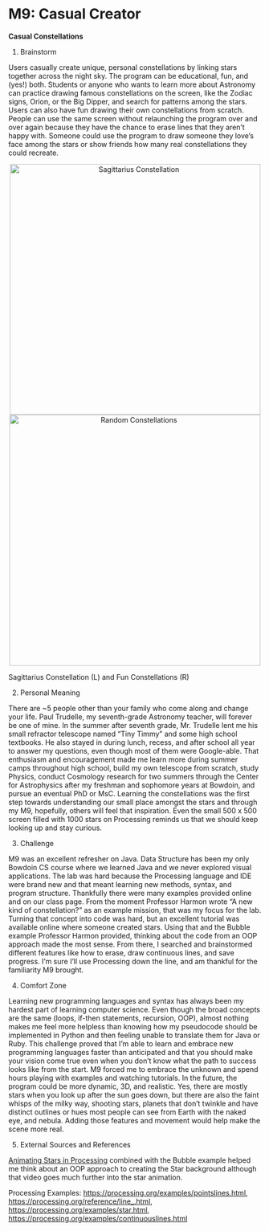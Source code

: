 # M9: Casual Creator 

**Casual Constellations**

1. Brainstorm

Users casually create unique, personal constellations by linking stars together across the night sky. The program can be educational, fun, and (yes!) both. Students or anyone who wants to learn more about Astronomy can practice drawing famous constellations on the screen, like the Zodiac signs, Orion, or the Big Dipper, and search for patterns among the stars. Users can also have fun drawing their own constellations from scratch. People can use the same screen without relaunching the program over and over again because they have the chance to erase lines that they aren’t happy with. Someone could use the program to draw someone they love’s face among the stars or show friends how many real constellations they could recreate. 

<p align="center">
<img width="499" alt="Sagittarius Constellation" src="https://user-images.githubusercontent.com/79057793/207631923-19c716c2-382c-4232-93b7-c87bf0cd3d89.png"> <img width="500" alt="Random Constellations" src="https://user-images.githubusercontent.com/79057793/207632529-c9ae5edf-a95c-4f9e-98ad-39950d7852df.png">
  
Sagittarius Constellation (L) and Fun Constellations (R)
</p>

2. Personal Meaning

There are ~5 people other than your family who come along and change your life. Paul Trudelle, my seventh-grade Astronomy teacher, will forever be one of mine. In the summer after seventh grade, Mr. Trudelle lent me his small refractor telescope named “Tiny Timmy” and some high school textbooks. He also stayed in during lunch, recess, and after school all year to answer my questions, even though most of them were Google-able. That enthusiasm and encouragement made me learn more during summer camps throughout high school, build my own telescope from scratch, study Physics, conduct Cosmology research for two summers through the Center for Astrophysics after my freshman and sophomore years at Bowdoin, and pursue an eventual PhD or MsC. Learning the constellations was the first step towards understanding our small place amongst the stars and through my M9, hopefully, others will feel that inspiration. Even the small 500 x 500 screen filled with 1000 stars on Processing reminds us that we should keep looking up and stay curious. 

3. Challenge

M9 was an excellent refresher on Java. Data Structure has been my only Bowdoin CS course where we learned Java and we never explored visual applications. The lab was hard because the Processing language and IDE were brand new and that meant learning new methods, syntax, and program structure. Thankfully there were many examples provided online and on our class page. From the moment Professor Harmon wrote “A new kind of constellation?” as an example mission, that was my focus for the lab. Turning that concept into code was hard, but an excellent tutorial was available online where someone created stars. Using that and the Bubble example Professor Harmon provided, thinking about the code from an OOP approach made the most sense. From there, I searched and brainstormed different features like how to erase, draw continuous lines, and save progress. I’m sure I’ll use Processing down the line, and am thankful for the familiarity M9 brought.

4. Comfort Zone

Learning new programming languages and syntax has always been my hardest part of learning computer science. Even though the broad concepts are the same (loops, if-then statements, recursion, OOP), almost nothing makes me feel more helpless than knowing how my pseudocode should be implemented in Python and then feeling unable to translate them for Java or Ruby. This challenge proved that I’m able to learn and embrace new programming languages faster than anticipated and that you should make your vision come true even when you don’t know what the path to success looks like from the start. M9 forced me to embrace the unknown and spend hours playing with examples and watching tutorials. In the future, the program could be more dynamic, 3D, and realistic. Yes, there are mostly stars when you look up after the sun goes down, but there are also the faint whisps of the milky way, shooting stars, planets that don’t twinkle and have distinct outlines or hues most people can see from Earth with the naked eye, and nebula. Adding those features and movement would help make the scene more real.

5. External Sources and References

[Animating Stars in Processing](https://www.youtube.com/watch?v=ixD-sZ2tSu0&themeRefresh=1) combined with the Bubble example helped me think about an OOP approach to creating the Star background although that video goes much further into the star animation. 

Processing Examples: 
https://processing.org/examples/pointslines.html, https://processing.org/reference/line_.html, https://processing.org/examples/star.html, https://processing.org/examples/continuouslines.html 
